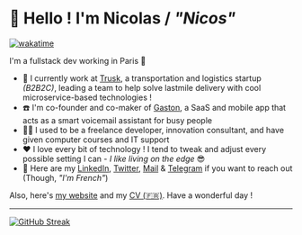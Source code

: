 # 👋 Hello ! I'm Nicolas / _"Nicos"_

[![wakatime](https://wakatime.com/badge/user/492f83d0-d65f-4ba4-a018-6842bcf84d33.svg)](https://wakatime.com/@492f83d0-d65f-4ba4-a018-6842bcf84d33)

I'm a fullstack dev working in Paris 🗼

- 🚚 I currently work at [Trusk](https://trusk.com), a transportation and logistics startup _(B2B2C)_, leading a team to help solve lastmile delivery with cool microservice-based technologies !
- ☎️ I'm co-founder and co-maker of [Gaston](https://gaston.tel), a SaaS and mobile app that acts as a smart voicemail assistant for busy people
- 👨‍💻 I used to be a freelance developer, innovation consultant, and have given computer courses and IT support
- ❤️ I love every bit of technology ! I tend to tweak and adjust every possible setting I can - _I like living on the edge_ 😎
- 📇 Here are my [LinkedIn](https://linkedin.com/in/nSimonFR), [Twitter](https://twitter.com/nsimonfr), [Mail](mailto://contact@nsimon.fr) & [Telegram](https://t.me/nsimon) if you want to reach out (Though, _"I'm French"_)

Also, here's [my website](https://nsimon.fr/) and my [CV (🇫🇷)](https://nsimon.fr/Nicolas_SIMON_CV.pdf).
Have a wonderful day !

_______

[![GitHub Streak](https://streak-stats.demolab.com?user=nSimonFR&theme=dark&card_width=980)](https://git.io/streak-stats)
